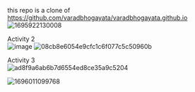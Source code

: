 this repo is a clone of https://github.com/varadbhogayata/varadbhogayata.github.io  
![1695922130008](https://github.com/xieruoyi/xieruoyi.github.io/assets/105222584/ba5febcc-45c1-42eb-b62d-1da5b74cf2f9)

Activity 2  
![image](https://github.com/xieruoyi/xieruoyi.github.io/assets/105222584/4c75cae7-84d6-4424-ac63-79348439bcf1)
![08cb8e6054e9cfc1c6f077c5c50960b](https://github.com/xieruoyi/xieruoyi.github.io/assets/105222584/ee0828e6-17d2-473e-abe3-3d7794918c61)  

Activity 3  
![ad8f9a6ab6b7d6554ed8ce35a9c5204](https://github.com/xieruoyi/xieruoyi.github.io/assets/105222584/8e0ac5e2-fd19-4b4f-a7c6-f2195413227f)

![1696011099768](https://github.com/xieruoyi/xieruoyi.github.io/assets/105222584/d24e2156-c35f-4a71-b608-0d91105753cf)

